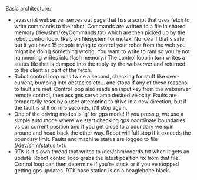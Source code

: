 Basic architecture: 
  - javascript webserver serves out page that has a script that uses fetch to write commands to the robot. Commands are written to a file in shared memory (dev/shm/keyCommands.txt) which are then picked up by the robot control loop. (Rely on filesystem for mutex. No idea if that's safe but if you have 15 people trying to control your robot from the web you might be doing something wrong. You want to write to ram so you're not hammering writes into flash memory.) The control loop in turn writes a status file that is dumped into the reply by the webserver and returned to the client as part of the fetch.
  - Robot control loop runs twice a second, checking for stuff like over-current, bumping into obstacles etc... and stops if any of these reasons to fault are met. Control loop also reads an input key from the webserver remote control, then assigns servo amp desired velocity. Faults are temporarily reset by a user attempting to drive in a new direction, but if the fault is still on in 5 seconds, it'll stop again.
  - One of the driving modes is 'g' for gps mode! If you press g, we use a simple auto mode where we start checking gps coordinate boundaries vs our current position and if you get close to a boundary we spin around and head back the other way. Robot will full stop if it exceeds the boundary limit. Faults and machine status are logged to file (/dev/shm/status.txt).  
  - RTK is it's own thread that writes to /dev/shm/coords.txt when it gets an update. Robot control loop grabs the latest position fix from that file. Control loop can then determine if you're stuck or if you've stopped getting gps updates. RTK base station is on a beaglebone black.
  
